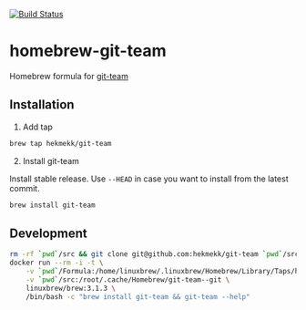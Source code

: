 [![Build Status](https://travis-ci.org/hekmekk/homebrew-git-team.svg?branch=master)](https://travis-ci.org/hekmekk/homebrew-git-team)

# homebrew-git-team

Homebrew formula for [git-team](https://github.com/hekmekk/git-team)

## Installation

1. Add tap
```bash
brew tap hekmekk/git-team
```

2. Install git-team

Install stable release. Use `--HEAD` in case you want to install from the latest commit.
```bash
brew install git-team
```

## Development
```bash
rm -rf `pwd`/src && git clone git@github.com:hekmekk/git-team `pwd`/src
docker run --rm -i -t \
	-v `pwd`/Formula:/home/linuxbrew/.linuxbrew/Homebrew/Library/Taps/hekmekk/homebrew-git-team/Formula \
	-v `pwd`/src:/root/.cache/Homebrew/git-team--git \
	linuxbrew/brew:3.1.3 \
	/bin/bash -c "brew install git-team && git-team --help"
```

